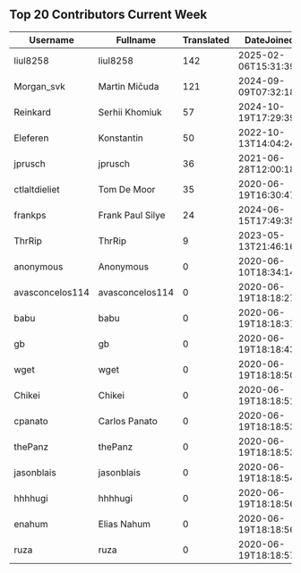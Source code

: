 ## Top 20 Contributors Current Week ##
|Username|Fullname|Translated|DateJoined|Language|
|--------|--------|----------|----------|-------|
|liul8258|liul8258|142|2025-02-06T15:31:39.|zh_Hans|
|Morgan_svk|Martin Mičuda|121|2024-09-09T07:32:18.|cs|
|Reinkard|Serhii Khomiuk|57|2024-10-19T17:29:39.|uk|
|Eleferen|Konstantin|50|2022-10-13T14:04:24Z|ru|
|jprusch|jprusch|36|2021-06-28T12:00:18.|de|
|ctlaltdieliet|Tom De Moor|35|2020-06-19T16:30:47Z|nl|
|frankps|Frank Paul Silye|24|2024-06-15T17:49:35.|nb_NO|
|ThrRip|ThrRip|9|2023-05-13T21:46:16.|zh_Hans|
|anonymous|Anonymous|0|2020-06-10T18:34:14.||
|avasconcelos114|avasconcelos114|0|2020-06-19T18:18:27Z||
|babu|babu|0|2020-06-19T18:18:37.||
|gb|gb|0|2020-06-19T18:18:43.||
|wget|wget|0|2020-06-19T18:18:50Z|ro|
|Chikei|Chikei|0|2020-06-19T18:18:51Z|zh_Hant|
|cpanato|Carlos Panato|0|2020-06-19T18:18:53Z||
|thePanz|thePanz|0|2020-06-19T18:18:53Z||
|jasonblais|jasonblais|0|2020-06-19T18:18:54Z||
|hhhhugi|hhhhugi|0|2020-06-19T18:18:56.||
|enahum|Elias  Nahum|0|2020-06-19T18:18:56Z|es|
|ruza|ruza|0|2020-06-19T18:18:57.||
